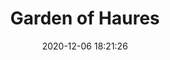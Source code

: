 ---
title: "Garden of Haures"
date: 2020-12-06 18:21:26
description: 'Put your description here.'
main-class: 'jekyll'
image: 'https://res.cloudinary.com/victorpre/image/upload/v1503269369/sample.jpg'
color: '#B31917'
tags:
- Ruby on Rails
- jekyll
categories:
- Testing
twitter_text: 'Put your twitter description here.'
introduction: 'Put your description here.'
share_text: 'Share'
reading_time: 'read'
---